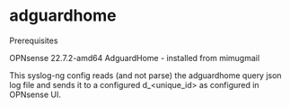 # adguardhome

Prerequisites

OPNsense 22.7.2-amd64
AdguardHome - installed from mimugmail


This syslog-ng config reads (and not parse) the adguardhome query json log file and sends it to a configured d_<unique_id> as configured in OPNsense UI.
